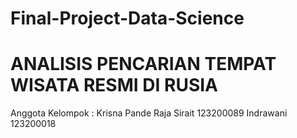# Final-Project-Data-Science

# ANALISIS PENCARIAN TEMPAT WISATA RESMI DI RUSIA


Anggota Kelompok : 
Krisna Pande Raja Sirait 123200089
Indrawani 123200018
